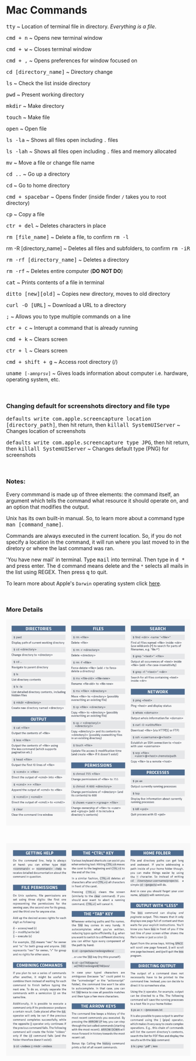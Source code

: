# **Mac Commands**

<kbd>tty</kbd> ~ Location of terminal file in directory. *Everything is a file*.

<kbd>cmd + n</kbd> ~ Opens new terminal window

<kbd>cmd + w</kbd> ~ Closes terminal window

<kbd>cmd + ,</kbd> ~ Opens preferences for window focused on

<kbd>cd [directory_name]</kbd> ~ Directory change

<kbd>ls</kbd> ~ Check the list inside directory

<kbd>pwd</kbd> ~ Present working directory

<kbd>mkdir</kbd> ~ Make directory

<kbd>touch</kbd> ~ Make file

<kbd>open</kbd> ~ Open file

<kbd>ls -la</kbd> ~ Shows all files open including `.` files

<kbd>ls -lah</kbd> ~ Shows all files open including `.` files and memory allocated

<kbd>mv</kbd> ~ Move a file or change file name

<kbd>cd ..</kbd> ~ Go up a directory

<kbd>cd</kbd> ~ Go to home directory

<kbd>cmd + spacebar</kbd> ~ Opens finder (inside finder `/` takes you to root directory)

<kbd>cp</kbd> ~ Copy a file

<kbd>ctr + del</kbd> ~ Deletes characters in place

<kbd>rm [file_name]</kbd> ~ Delete a file, to confirm <kbd>rm -l</kbd>

<kdb>rm -R [directory_name]</kdb> ~ Deletes all files and subfolders, to confirm <kbd>rm -iR</kbd>

<kbd>rm -rf [directory_name]</kbd> ~ Deletes a directory

<kbd>rm -rf</kbd> ~ Deletes entire computer (**DO NOT DO**)

<kbd>cat</kbd> ~ Prints contents of a file in terminal

<kbd>ditto [new][old]</kbd> ~ Copies new directory, moves to old directory

<kbd>curl -O [URL]</kbd> ~ Download a URL to a directory

<kbd>;</kbd> ~ Allows you to type multiple commands on a line

<kbd>ctr + c</kbd> ~ Interupt a command that is already running

<kbd>cmd + k</kbd> ~ Clears screen

<kbd>ctr + l</kbd> ~ Clears screen

<kbd>cmd + shift + g</kbd> ~ Access root directory (/)

<kbd>uname `[-amnprsv]`</kbd> ~ Gives loads information about computer i.e. hardware, operating system, etc.

&nbsp;

### **Changing default for screenshots directory and file type**

<kbd>defaults write com.apple.screencapture location [directory_path]</kbd>, then
hit return, then <kbd>killall SystemUIServer</kbd> ~ Changes location of screenshots

<kbd>defaults write com.apple.screencapture type JPG</kbd>, then hit return, then
<kbd>killall SystemUIServer</kbd> ~ Changes default type (PNG) for screenshots

&nbsp;

### **Notes:**

Every commmand is made up of three elements: the command itself, an argument which
tells the command what resource it should operate on, and an option that modifies the
output.

Unix has its own built-in manual. So, to learn more about a command type 
<kbd>man [command_name]</kbd>.

Commands are always executed in the current location. So, if you do not specify a
location in the command, it will run where you last moved to in the diretory or where 
the last command was ran. 

'You have new mail' in terminal. Type <kbd>mail</kbd> into terminal. Then type in <kbd>d *</kbd> and press enter. The <kbd>d</kbd> command means delete and the <kbd>`*`</kbd> selects all mails in the list using REGEX. Then press <kbd>q</kbd> to quit. 

To learn more about Apple's `Darwin` operating system click [here](https://en.wikipedia.org/wiki/Darwin_(operating_system)).

&nbsp;

### **More Details**

![alt text](./assets/commands_1.jpg "Commands Sheet 1")

&nbsp;

![alt text](./assets/commands_2.jpg "Commands Sheet 2")